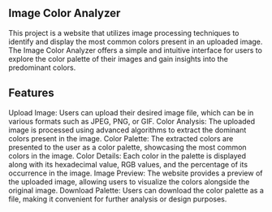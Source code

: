 ## Image Color Analyzer
This project is a website that utilizes image processing techniques to identify and display the most common colors present in an uploaded image. The Image Color Analyzer offers a simple and intuitive interface for users to explore the color palette of their images and gain insights into the predominant colors.

## Features
Upload Image: Users can upload their desired image file, which can be in various formats such as JPEG, PNG, or GIF.
Color Analysis: The uploaded image is processed using advanced algorithms to extract the dominant colors present in the image.
Color Palette: The extracted colors are presented to the user as a color palette, showcasing the most common colors in the image.
Color Details: Each color in the palette is displayed along with its hexadecimal value, RGB values, and the percentage of its occurrence in the image.
Image Preview: The website provides a preview of the uploaded image, allowing users to visualize the colors alongside the original image.
Download Palette: Users can download the color palette as a file, making it convenient for further analysis or design purposes.